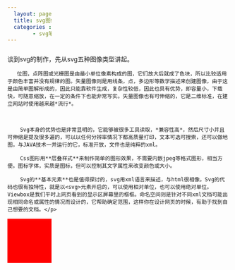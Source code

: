 ```yaml
---
  layout: page
  title: svg图像类型及基本元素一览
  categories :
        - svg笔记
---
```



<!DOCTYPE html>
<html>
<head>
<meta charset="utf-8"> 
<title></title> 
<style> 
div
{
	width:100px;
	height:100px;
	background:red;
	position:relative;
	animation:myfirst 5s;
	-webkit-animation:myfirst 5s; /* Safari and Chrome */
}

@keyframes myfirst
{
	0%   {background:red; left:0px; top:0px;}
	25%  {background:yellow; left:200px; top:0px;}
	50%  {background:blue; left:200px; top:200px;}
	75%  {background:green; left:0px; top:200px;}
	100% {background:red; left:0px; top:0px;}
}

@-webkit-keyframes myfirst /* Safari and Chrome */
{
	0%   {background:red; left:0px; top:0px;}
	25%  {background:yellow; left:200px; top:0px;}
	50%  {background:blue; left:200px; top:200px;}
	75%  {background:green; left:0px; top:200px;}
	100% {background:red; left:0px; top:0px;}
}
</style>
</head>
<body>
    <p>谈到svg的制作，先从svg五种图像类型讲起。

       位图，点阵图或光栅图是由最小单位像素构成的图，它们放大后就成了色块，所以比较适用于颜色丰富并没有规律的图。矢量图像则是用线条，点，多边形等数学描述来创建图像，由于这是由简单图解形成的，因此只能靠软件生成，复杂性较低，因此也具有优势，即容量小，下载快，可随意缩放，在一定的条件下也能非常写实。矢量图像也有可伸缩的，它是二维标准，在建立网站时使用越来越*流行*。



        Svg本身的优势也是非常显明的，它能够被很多工具读取，*兼容性高*，然后尺寸小并且可伸缩是提及很多遍的，可以以任何分辨率情况下都高质量打印，文本可选可搜索，还可以做地图，与JAVA技术一并运行的它，标准开放，文件也是纯粹的xml。

        Css图形用**层叠样式**来制作简单的图形效果，不需要内嵌jpeg等格式图形，相当方便。图标字体，实质是图标，但可以控制其文字属性来改变颜色或大小。
		
	    Svg的**基本元素**也是值得探讨的，svg用xml语言来描述，与html很相像。Svg的代码也很有独特性，就是以<svg>元素开启的，可以使用相对单位，也可以使用绝对单位。Viewbox是我们平时上网页看到的显示区屏幕里的框框。命名空间则是针对不同xml文档可能出现相同命名或属性的情况而设计的，它帮助确定范围，这样你在设计网页的时候，有助于找到自己想要的文档。</p>
<div></div>

</body>
</html



   
